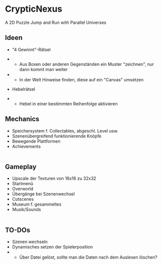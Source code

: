 # CrypticNexus
 A 2D Puzzle Jump and Run with Parallel Universes</br>

## Ideen</br>
- "4 Gewinnt"-Rätsel
- - Aus Boxen oder anderen Gegenständen ein Muster "zeichnen", nur dann kommt man weiter
- - In der Welt Hinweise finden, diese auf ein "Canvas" umsetzen

- Hebelrätsel
- - Hebel in einer bestimmten Reihenfolge aktivieren

## Mechanics</br>
- Speichersystem f. Collectables, abgeschl. Level usw.</br>
- Szenenübergreifend funktionierende Knöpfe</br>
- Bewegende Plattformen</br>
- Achievements</br></br>

## Gameplay</br>
- Upscale der Texturen von 16x16 zu 32x32</br>
- Startmenü</br>
- Overworld</br>
- Übergänge bei Szenenwechsel</br>
- Cutscenes</br>
- Museum f. gesammeltes</br>
- Musik/Sounds</br></br>

## TO-DOs</br>
- Szenen wechseln</br>
- Dynamisches setzen der Spielerposition</br>
- - Über Datei gelöst, sollte man die Daten nach dem Auslesen löschen?</br>
